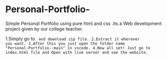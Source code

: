 # Personal-Portfolio-
Simple Personal Portfolio using pure html and css .Its a Web development project given by our college teacher.


1.Simply go to <code> and download zip file.
2.Extract it wherever you want.
3.After this you just open the folder name "Personal-Portfolio--main" in vscode.
4.Now all set! Just go to index.html file and Open with live server and see the website. 
